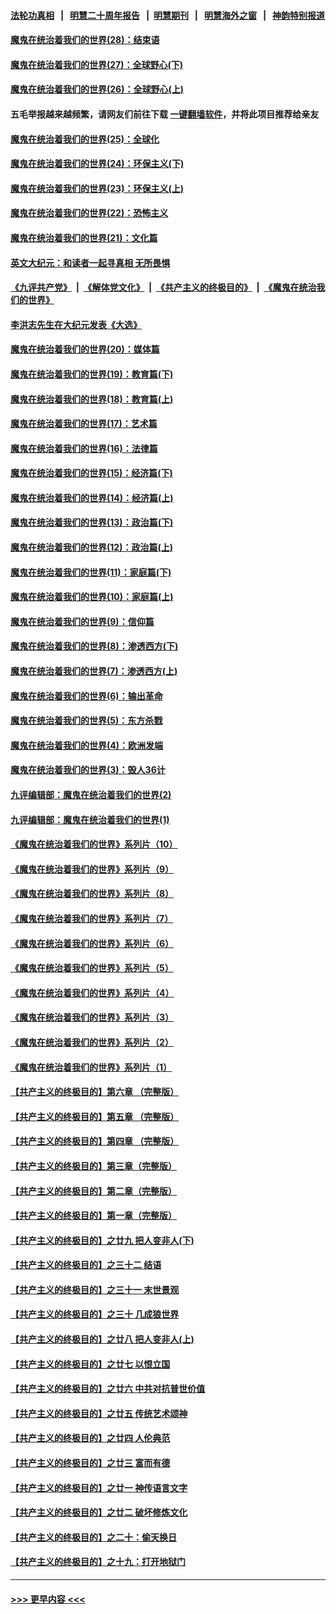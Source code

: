 #### [法轮功真相](https://github.com/gfw-breaker/truth/blob/master/README.md?t=0) &nbsp;&nbsp;|&nbsp;&nbsp; [明慧二十周年报告](https://github.com/gfw-breaker/mh-reports/blob/master/README.md?t=0) &nbsp;&nbsp;|&nbsp;&nbsp;[明慧期刊](https://github.com/gfw-breaker/mh-qikan) &nbsp;&nbsp;|&nbsp;&nbsp; [明慧海外之窗](https://github.com/gfw-breaker/mh-news/blob/master/README.md?t=0) &nbsp;&nbsp;|&nbsp;&nbsp; [神韵特别报道](https://github.com/gfw-breaker/mh-news/blob/master/shenyun.md?t=0)
#### [魔鬼在统治着我们的世界(28)：结束语](../pages/nsc422/n10936246.md?t=07200401) 
#### [魔鬼在统治着我们的世界(27)：全球野心(下)](../pages/nsc422/n10928319.md?t=07200401) 
#### [魔鬼在统治着我们的世界(26)：全球野心(上)](../pages/nsc422/n10900318.md?t=07200401) 
#### 五毛举报越来越频繁，请网友们前往下载 [一键翻墙软件](https://github.com/gfw-breaker/ssr-accounts)，并将此项目推荐给亲友
#### [魔鬼在统治着我们的世界(25)：全球化](../pages/nsc422/n10788205.md?t=07200401) 
#### [魔鬼在统治着我们的世界(24)：环保主义(下)](../pages/nsc422/n10695307.md?t=07200401) 
#### [魔鬼在统治着我们的世界(23)：环保主义(上)](../pages/nsc422/n10688613.md?t=07200401) 
#### [魔鬼在统治着我们的世界(22)：恐怖主义](../pages/nsc422/n10614727.md?t=07200401) 
#### [魔鬼在统治着我们的世界(21)：文化篇](../pages/nsc422/n10597706.md?t=07200401) 
#### [英文大纪元：和读者一起寻真相 无所畏惧](../pages/nsc422/n12542027.md?t=07200401) 
#### [《九评共产党》](https://github.com/begood0513/9ping.md/blob/master/README.md) &nbsp;|&nbsp; [《解体党文化》](../../../../jtdwh.md/blob/master/README.md)  &nbsp;|&nbsp; [《共产主义的终极目的》](../../../../gczydzjmd.md/blob/master/README.md) &nbsp;|&nbsp; [《魔鬼在统治我们的世界》](../../../../mgztzwmdsj.md/blob/master/README.md) 
#### [李洪志先生在大纪元发表《大选》](../pages/nsc422/n12534746.md?t=07200401) 
#### [魔鬼在统治着我们的世界(20)：媒体篇](../pages/nsc422/n10586579.md?t=07200401) 
#### [魔鬼在统治着我们的世界(19)：教育篇(下)](../pages/nsc422/n10564808.md?t=07200401) 
#### [魔鬼在统治着我们的世界(18)：教育篇(上)](../pages/nsc422/n10526970.md?t=07200401) 
#### [魔鬼在统治着我们的世界(17)：艺术篇](../pages/nsc422/n10499093.md?t=07200401) 
#### [魔鬼在统治着我们的世界(16)：法律篇](../pages/nsc422/n10485969.md?t=07200401) 
#### [魔鬼在统治着我们的世界(15)：经济篇(下)](../pages/nsc422/n10469975.md?t=07200401) 
#### [魔鬼在统治着我们的世界(14)：经济篇(上)](../pages/nsc422/n10457370.md?t=07200401) 
#### [魔鬼在统治着我们的世界(13)：政治篇(下)](../pages/nsc422/n10448270.md?t=07200401) 
#### [魔鬼在统治着我们的世界(12)：政治篇(上)](../pages/nsc422/n10444576.md?t=07200401) 
#### [魔鬼在统治着我们的世界(11)：家庭篇(下)](../pages/nsc422/n10440961.md?t=07200401) 
#### [魔鬼在统治着我们的世界(10)：家庭篇(上)](../pages/nsc422/n10435448.md?t=07200401) 
#### [魔鬼在统治着我们的世界(9)：信仰篇](../pages/nsc422/n10432159.md?t=07200401) 
#### [魔鬼在统治着我们的世界(8)：渗透西方(下)](../pages/nsc422/n10429603.md?t=07200401) 
#### [魔鬼在统治着我们的世界(7)：渗透西方(上)](../pages/nsc422/n10426013.md?t=07200401) 
#### [魔鬼在统治着我们的世界(6)：输出革命](../pages/nsc422/n10421536.md?t=07200401) 
#### [魔鬼在统治着我们的世界(5)：东方杀戮](../pages/nsc422/n10417707.md?t=07200401) 
#### [魔鬼在统治着我们的世界(4)：欧洲发端](../pages/nsc422/n10414890.md?t=07200401) 
#### [魔鬼在统治着我们的世界(3)：毁人36计](../pages/nsc422/n10411583.md?t=07200401) 
#### [九评编辑部：魔鬼在统治着我们的世界(2)](../pages/nsc422/n10410036.md?t=07200401) 
#### [九评编辑部：魔鬼在统治着我们的世界(1)](../pages/nsc422/n10406825.md?t=07200401) 
#### [《魔鬼在统治着我们的世界》系列片（10）](../pages/nsc422/n12292670.md?t=07200401) 
#### [《魔鬼在统治着我们的世界》系列片（9）](../pages/nsc422/n12290859.md?t=07200401) 
#### [《魔鬼在统治着我们的世界》系列片（8）](../pages/nsc422/n12287445.md?t=07200401) 
#### [《魔鬼在统治着我们的世界》系列片（7）](../pages/nsc422/n12283425.md?t=07200401) 
#### [《魔鬼在统治着我们的世界》系列片（6）](../pages/nsc422/n12282314.md?t=07200401) 
#### [《魔鬼在统治着我们的世界》系列片（5）](../pages/nsc422/n12281419.md?t=07200401) 
#### [《魔鬼在统治着我们的世界》系列片（4）](../pages/nsc422/n12274024.md?t=07200401) 
#### [《魔鬼在统治着我们的世界》系列片（3）](../pages/nsc422/n12271322.md?t=07200401) 
#### [《魔鬼在统治着我们的世界》系列片（2）](../pages/nsc422/n12269049.md?t=07200401) 
#### [《魔鬼在统治着我们的世界》系列片（1）](../pages/nsc422/n12267575.md?t=07200401) 
#### [【共产主义的终极目的】第六章 （完整版）](../pages/nsc422/n11428913.md?t=07200401) 
#### [【共产主义的终极目的】第五章 （完整版）](../pages/nsc422/n11428912.md?t=07200401) 
#### [【共产主义的终极目的】第四章 （完整版）](../pages/nsc422/n11428907.md?t=07200401) 
#### [【共产主义的终极目的】第三章（完整版）](../pages/nsc422/n11428848.md?t=07200401) 
#### [【共产主义的终极目的】第二章（完整版）](../pages/nsc422/n11428831.md?t=07200401) 
#### [【共产主义的终极目的】第一章（完整版）](../pages/nsc422/n11417651.md?t=07200401) 
#### [【共产主义的终极目的】之廿九 把人变非人(下)](../pages/nsc422/n11344140.md?t=07200401) 
#### [【共产主义的终极目的】之三十二 结语](../pages/nsc422/n11360535.md?t=07200401) 
#### [【共产主义的终极目的】之三十一 末世景观](../pages/nsc422/n11351129.md?t=07200401) 
#### [【共产主义的终极目的】之三十 几成狼世界](../pages/nsc422/n11348280.md?t=07200401) 
#### [【共产主义的终极目的】之廿八 把人变非人(上)](../pages/nsc422/n11340492.md?t=07200401) 
#### [【共产主义的终极目的】之廿七 以恨立国](../pages/nsc422/n11336944.md?t=07200401) 
#### [【共产主义的终极目的】之廿六 中共对抗普世价值](../pages/nsc422/n11324785.md?t=07200401) 
#### [【共产主义的终极目的】之廿五 传统艺术颂神](../pages/nsc422/n11296396.md?t=07200401) 
#### [【共产主义的终极目的】之廿四 人伦典范](../pages/nsc422/n11296397.md?t=07200401) 
#### [【共产主义的终极目的】之廿三 富而有德](../pages/nsc422/n11283598.md?t=07200401) 
#### [【共产主义的终极目的】之廿一 神传语言文字](../pages/nsc422/n11263265.md?t=07200401) 
#### [【共产主义的终极目的】之廿二 破坏修炼文化](../pages/nsc422/n11245728.md?t=07200401) 
#### [【共产主义的终极目的】之二十：偷天换日](../pages/nsc422/n11238846.md?t=07200401) 
#### [【共产主义的终极目的】之十九：打开地狱门](../pages/nsc422/n11206376.md?t=07200401) 

----
#### [ >>> 更早内容 <<< ](../indexes/nsc422-earlier.md)
